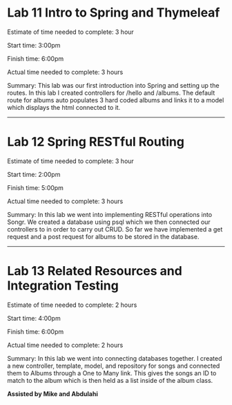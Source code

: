 # Lab 11 Intro to Spring and Thymeleaf

Estimate of time needed to complete: 3 hour

Start time: 3:00pm

Finish time: 6:00pm

Actual time needed to complete: 3 hours

Summary: This lab was our first introduction into Spring and setting up the routes. In this lab I created controllers for /hello and /albums. The default route for albums auto populates 3 hard coded albums and links it to a model which displays the html connected to it. 

---

# Lab 12 Spring RESTful Routing

Estimate of time needed to complete: 3 hour

Start time: 2:00pm

Finish time: 5:00pm

Actual time needed to complete: 3 hours

Summary: In this lab we went into implementing RESTful operations into Songr. We created a database using psql which we then connected our controllers to in order to carry out CRUD. So far we have implemented a get request and a post request for albums to be stored in the database.

---

# Lab 13 Related Resources and Integration Testing 

Estimate of time needed to complete: 2 hours

Start time: 4:00pm

Finish time: 6:00pm

Actual time needed to complete: 2 hours

Summary: In this lab we went into connecting databases together. I created a new controller, template, model, and repository for songs and connected them to Albums through a One to Many link. This gives the songs an ID to match to the album which is then held as a list inside of the album class. 

**Assisted by Mike and Abdulahi**